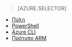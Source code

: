 > [AZURE.SELECTOR]
- [Πύλη](../articles/virtual-network/virtual-networks-create-nsg-arm-pportal.md)
- [PowerShell](../articles/virtual-network/virtual-networks-create-nsg-arm-ps.md)
- [Azure CLI](../articles/virtual-network/virtual-networks-create-nsg-arm-cli.md)
- [Πρότυπο ARM](../articles/virtual-network/virtual-networks-create-nsg-arm-template.md)